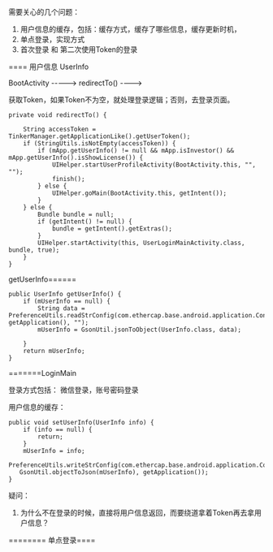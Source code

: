 需要关心的几个问题：

1. 用户信息的缓存，包括：缓存方式，缓存了哪些信息，缓存更新时机，
2. 单点登录，实现方式
3. 首次登录  和 第二次使用Token的登录


==== 用户信息 UserInfo 

BootActivity -----> redirectTo() ----> 

获取Token，如果Token不为空，就处理登录逻辑；否则，去登录页面。

```
private void redirectTo() {

    String accessToken = TinkerManager.getApplicationLike().getUserToken();
    if (StringUtils.isNotEmpty(accessToken)) {
        if (mApp.getUserInfo() != null && mApp.isInvestor() && mApp.getUserInfo().isShowLicense()) {
            UIHelper.startUserProfileActivity(BootActivity.this, "", "");
            finish();
        } else {
            UIHelper.goMain(BootActivity.this, getIntent());
        }
    } else {
        Bundle bundle = null;
        if (getIntent() != null) {
            bundle = getIntent().getExtras();
        }
        UIHelper.startActivity(this, UserLoginMainActivity.class, bundle, true);
    }
}
```

getUserInfo======

```
public UserInfo getUserInfo() {
    if (mUserInfo == null) {
        String data = PreferenceUtils.readStrConfig(com.ethercap.base.android.application.Constants.PreferKeys.KEY_USER_INFO, getApplication(), "");
        mUserInfo = GsonUtil.jsonToObject(UserInfo.class, data);

    }
    return mUserInfo;
}
```

=======LoginMain

登录方式包括： 微信登录，账号密码登录

用户信息的缓存：

```
public void setUserInfo(UserInfo info) {
    if (info == null) {
        return;
    }
    mUserInfo = info;
    PreferenceUtils.writeStrConfig(com.ethercap.base.android.application.Constants.PreferKeys.KEY_USER_INFO,
   GsonUtil.objectToJson(mUserInfo), getApplication());
}
```

疑问：

1. 为什么不在登录的时候，直接将用户信息返回，而要绕道拿着Token再去拿用户信息？



======== 单点登录====



